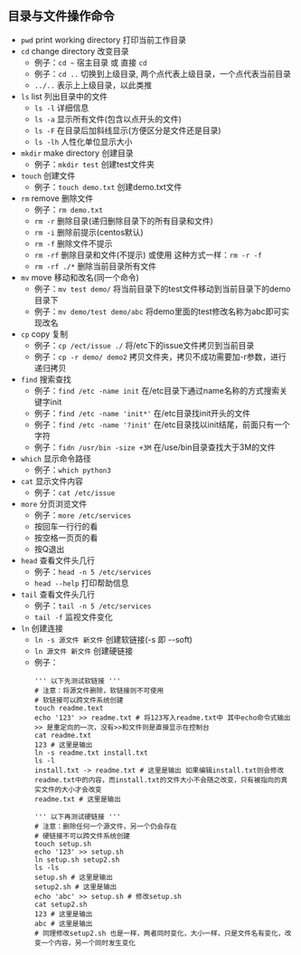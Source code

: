 目录与文件操作命令
---

- `pwd` print working directory 打印当前工作目录
- `cd` change directory 改变目录
    * 例子：`cd ~` 宿主目录 或 直接 `cd`
    * 例子：`cd ..` 切换到上级目录, 两个点代表上级目录，一个点代表当前目录
    * `../..` 表示上上级目录，以此类推
- `ls` list 列出目录中的文件
    * `ls -l` 详细信息
    * `ls -a` 显示所有文件(包含以点开头的文件)
    * `ls -F` 在目录后加斜线显示(方便区分是文件还是目录)
    * `ls -lh` 人性化单位显示大小
- `mkdir` make directory 创建目录
    * 例子：`mkdir test` 创建test文件夹
- `touch` 创建文件
    * 例子：`touch demo.txt` 创建demo.txt文件
- `rm` remove 删除文件
    * 例子：`rm demo.txt`
    * `rm -r` 删除目录(递归删除目录下的所有目录和文件)
    * `rm -i` 删除前提示(centos默认)
    * `rm -f` 删除文件不提示
    * `rm -rf` 删除目录和文件(不提示) 或使用 这种方式一样：`rm -r -f`
    * `rm -rf ./*` 删除当前目录所有文件
- `mv` move 移动和改名(同一个命令)
    * 例子：`mv test demo/` 将当前目录下的test文件移动到当前目录下的demo目录下
    * 例子：`mv demo/test demo/abc` 将demo里面的test修改名称为abc即可实现改名
- `cp` copy 复制
    * 例子：`cp /ect/issue ./` 将/etc下的issue文件拷贝到当前目录
    * 例子：`cp -r demo/ demo2` 拷贝文件夹，拷贝不成功需要加-r参数，进行递归拷贝
- `find` 搜索查找
    * 例子：`find /etc -name init` 在/etc目录下通过name名称的方式搜索关键字init
    * 例子：`find /etc -name 'init*'` 在/etc目录找init开头的文件
    * 例子：`find /etc -name '?init'` 在/etc目录找以init结尾，前面只有一个字符
    * 例子：`fidn /usr/bin -size +3M` 在/use/bin目录查找大于3M的文件
- `which` 显示命令路径
    * 例子：`which python3`
- `cat` 显示文件内容
    * 例子：`cat /etc/issue`
- `more` 分页浏览文件
    * 例子：`more /etc/services`
    * 按回车一行行的看
    * 按空格一页页的看
    * 按Q退出
- `head` 查看文件头几行
    * 例子：`head -n 5 /etc/services`
    * `head --help` 打印帮助信息
- `tail` 查看文件头几行
    * 例子：`tail -n 5 /etc/services`
    * `tail -f` 监视文件变化
- `ln` 创建连接
    * `ln -s 源文件 新文件` 创建软链接(-s 即 --soft)
    * `ln 源文件 新文件` 创建硬链接
    * 例子：
	    ```shell
		''' 以下先测试软链接 '''
		# 注意：将源文件删除，软链接则不可使用
		# 软链接可以跨文件系统创建
		touch readme.text
		echo '123' >> readme.txt # 将123写入readme.txt中 其中echo命令式输出 >> 是重定向的一次，没有>>和文件则是直接显示在控制台
		cat readme.txt
		123 # 这里是输出
		ln -s readme.txt install.txt
		ls -l
		install.txt -> readme.txt # 这里是输出 如果编辑install.txt则会修改readme.txt中的内容，而install.txt的文件大小不会随之改变，只有被指向的真实文件的大小才会改变
		readme.txt # 这里是输出
		
		''' 以下再测试硬链接 '''
		# 注意：删除任何一个源文件，另一个仍会存在
		# 硬链接不可以跨文件系统创建
		touch setup.sh
		echo '123' >> setup.sh
		ln setup.sh setup2.sh
		ls -ls
		setup.sh # 这里是输出
		setup2.sh # 这里是输出
		echo 'abc' >> setup.sh # 修改setup.sh
		cat setup2.sh
		123 # 这里是输出
		abc # 这里是输出
		# 同理修改setup2.sh 也是一样，两者同时变化，大小一样，只是文件名有变化，改变一个内容，另一个同时发生变化
		```